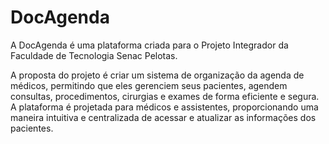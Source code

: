 # DocAgenda

A DocAgenda é uma plataforma criada para o Projeto Integrador da Faculdade de Tecnologia Senac Pelotas.

A proposta do projeto é criar um sistema de organização da agenda de médicos, permitindo que eles gerenciem seus pacientes, agendem consultas, procedimentos, cirurgias e exames de forma eficiente e segura. A plataforma é projetada para médicos e assistentes, proporcionando uma maneira intuitiva e centralizada de acessar e atualizar as informações dos pacientes.
